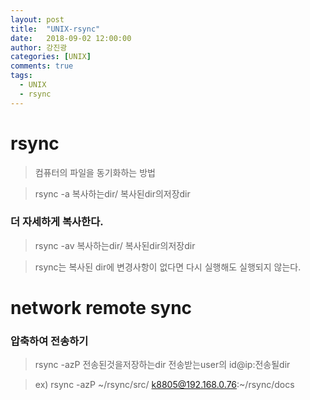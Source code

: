 ```yaml
---
layout: post
title:  "UNIX-rsync"
date:   2018-09-02 12:00:00
author: 강진광
categories: [UNIX]
comments: true
tags:
  - UNIX
  - rsync
---
```

# rsync
> 컴퓨터의 파일을 동기화하는 방법

> rsync -a 복사하는dir/ 복사된dir의저장dir

### 더 자세하게 복사한다.
> rsync -av 복사하는dir/ 복사된dir의저장dir 

> rsync는 복사된 dir에 변경사항이 없다면 다시 실행해도 실행되지 않는다.

# network remote sync
### 압축하여 전송하기
> rsync -azP 전송된것을저장하는dir 전송받는user의 id@ip:전송될dir

> ex) rsync -azP ~/rsync/src/ k8805@192.168.0.76:~/rsync/docs